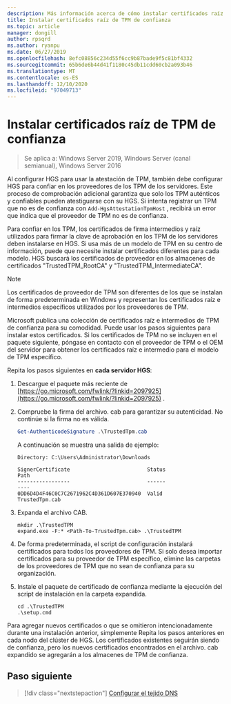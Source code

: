 ```yaml
---
description: Más información acerca de cómo instalar certificados raíz de TPM de confianza
title: Instalar certificados raíz de TPM de confianza
ms.topic: article
manager: dongill
author: rpsqrd
ms.author: ryanpu
ms.date: 06/27/2019
ms.openlocfilehash: 8efc08856c234d55f6cc9b87bade9f5c81bf4332
ms.sourcegitcommit: 65b6de6b44d41f1180c45db11cdd60cb2a093b46
ms.translationtype: MT
ms.contentlocale: es-ES
ms.lasthandoff: 12/10/2020
ms.locfileid: "97049713"
---
```

# <a name="install-trusted-tpm-root-certificates"></a>Instalar certificados raíz de TPM de confianza

>Se aplica a: Windows Server 2019, Windows Server (canal semianual), Windows Server 2016

Al configurar HGS para usar la atestación de TPM, también debe configurar HGS para confiar en los proveedores de los TPM de los servidores.
Este proceso de comprobación adicional garantiza que solo los TPM auténticos y confiables pueden atestiguarse con su HGS.
Si intenta registrar un TPM que no es de confianza con `Add-HgsAttestationTpmHost` , recibirá un error que indica que el proveedor de TPM no es de confianza.

Para confiar en los TPM, los certificados de firma intermedios y raíz utilizados para firmar la clave de aprobación en los TPM de los servidores deben instalarse en HGS.
Si usa más de un modelo de TPM en su centro de información, puede que necesite instalar certificados diferentes para cada modelo.
HGS buscará los certificados de proveedor en los almacenes de certificados "TrustedTPM_RootCA" y "TrustedTPM_IntermediateCA".

> [!NOTE]
> Los certificados de proveedor de TPM son diferentes de los que se instalan de forma predeterminada en Windows y representan los certificados raíz e intermedios específicos utilizados por los proveedores de TPM.

Microsoft publica una colección de certificados raíz e intermedios de TPM de confianza para su comodidad.
Puede usar los pasos siguientes para instalar estos certificados.
Si los certificados de TPM no se incluyen en el paquete siguiente, póngase en contacto con el proveedor de TPM o el OEM del servidor para obtener los certificados raíz e intermedio para el modelo de TPM específico.

Repita los pasos siguientes en **cada servidor HGS**:

1.  Descargue el paquete más reciente de [https://go.microsoft.com/fwlink/?linkid=2097925](https://go.microsoft.com/fwlink/?linkid=2097925) .

2.  Compruebe la firma del archivo. cab para garantizar su autenticidad. No continúe si la firma no es válida.

    ```powershell
    Get-AuthenticodeSignature .\TrustedTpm.cab
    ```

    A continuación se muestra una salida de ejemplo:

    ```
    Directory: C:\Users\Administrator\Downloads

    SignerCertificate                         Status                                 Path
    -----------------                         ------                                 ----
    0DD6D4D4F46C0C7C2671962C4D361D607E370940  Valid                                  TrustedTpm.cab
    ```

2.  Expanda el archivo CAB.

    ```
    mkdir .\TrustedTPM
    expand.exe -F:* <Path-To-TrustedTpm.cab> .\TrustedTPM
    ```

3.  De forma predeterminada, el script de configuración instalará certificados para todos los proveedores de TPM. Si solo desea importar certificados para su proveedor de TPM específico, elimine las carpetas de los proveedores de TPM que no sean de confianza para su organización.

4.  Instale el paquete de certificado de confianza mediante la ejecución del script de instalación en la carpeta expandida.

    ```
    cd .\TrustedTPM
    .\setup.cmd
    ```

Para agregar nuevos certificados o que se omitieron intencionadamente durante una instalación anterior, simplemente Repita los pasos anteriores en cada nodo del clúster de HGS.
Los certificados existentes seguirán siendo de confianza, pero los nuevos certificados encontrados en el archivo. cab expandido se agregarán a los almacenes de TPM de confianza.

## <a name="next-step"></a>Paso siguiente

> [!div class="nextstepaction"]
> [Configurar el tejido DNS](guarded-fabric-configuring-fabric-dns-tpm.md)



